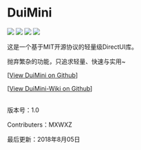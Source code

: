 # DuiMini

![](https://img.shields.io/badge/Status-dev-lightgrey.svg) ![](https://img.shields.io/badge/License-MIT-red.svg) ![](https://img.shields.io/badge/Language-C%2B%2B-brightgreen.svg) ![](https://img.shields.io/badge/Version-1.0-blue.svg)

这是一个基于MIT开源协议的轻量级DirectUI库。

抛弃繁杂的功能，只追求轻量、快速与实用~

\[[View DuiMini on Github](https://github.com/MXWXZ/DuiMini)\]

\[[View DuiMini-Wiki on Github](https://github.com/MXWXZ/DuiMini-wiki)\]
<br><br>

版本号：1.0

Contributers：MXWXZ

最后更新：2018年8月05日


